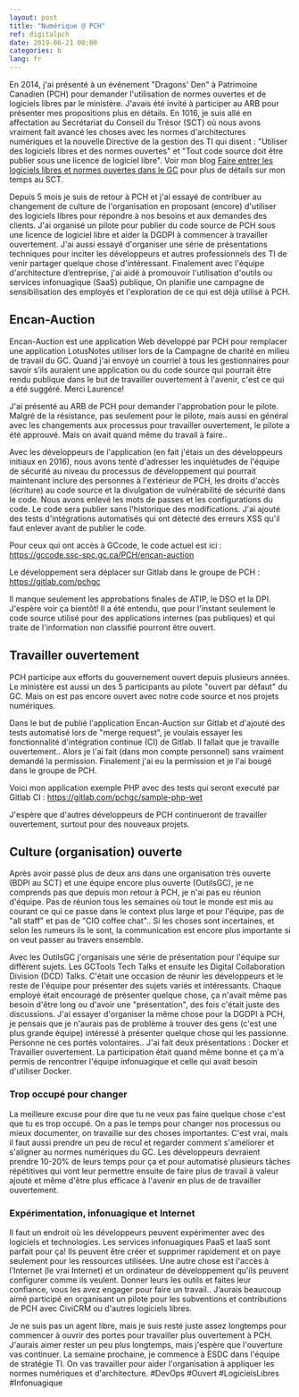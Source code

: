 ```yaml
---
layout: post
title: "Numérique @ PCH"
ref: digitalpch
date: 2019-06-21 00:00
categories: b
lang: fr
---
```


En 2014, j'ai présenté à un événement "Dragons' Den" à Patrimoine Canadien (PCH) pour demander l'utilisation de normes ouvertes et de logiciels libres par le ministère.  J'avais été invité à participer au ARB pour présenter mes propositions plus en détails.  En 1016, je suis allé en affectation au Secrétariat du Conseil du Trésor (SCT) où nous avons vraiment fait avancé les choses avec les normes d'architectures numériques et la nouvelle Directive de la gestion des TI qui disent : "Utiliser des logiciels libres et des normes ouvertes" et "Tout code source doit être publier sous une licence de logiciel libre".  Voir mon blog [Faire entrer les logiciels libres et normes ouvertes dans le GC](https://smellems.github.io/b/2019/02/07/Faire-entrer-logiciels-libres-normes-ouvertes-dans-gc.html) pour plus de détails sur mon temps au SCT.

Depuis 5 mois je suis de retour à PCH et j'ai essayé de contribuer au changement de culture de l'organisation en proposant (encore) d'utiliser des logiciels libres pour répondre à nos besoins et aux demandes des clients. J'ai organisé un pilote pour publier du code source de PCH sous une licence de logiciel libre et aider la DGDPI à commencer à travailler ouvertement. J'ai aussi essayé d'organiser une série de présentations techniques pour inciter les développeurs et autres professionnels des TI de venir partager quelque chose d'intéressant. Finalement avec l'équipe d'architecture d’entreprise, j'ai aidé à promouvoir l'utilisation d'outils ou services infonuagique (SaaS) publique, On planifie une campagne de sensibilisation des employés et l'exploration de ce qui est déjà utilisé à PCH.

## Encan-Auction

Encan-Auction est une application Web développé par PCH pour remplacer une application LotusNotes utiliser lors de la Campagne de charité en milieu de travail du GC.  Quand j'ai envoyé un courriel à tous les gestionnaires pour savoir s’ils auraient une application ou du code source qui pourrait être rendu publique dans le but de travailler ouvertement à l'avenir, c'est ce qui a été suggéré.  Merci Laurence!

J'ai présenté au ARB de PCH pour demander l'approbation pour le pilote.  Malgré de la résistance, pas seulement pour le pilote, mais aussi en général avec les changements aux processus pour travailler ouvertement, le pilote a été approuvé.  Mais on avait quand même du travail à faire..

Avec les développeurs de l'application (en fait j'étais un des développeurs initiaux en 2016), nous avons tenté d'adresser les inquiétudes de l'équipe de sécurité au niveau du processus de développement qui pourrait maintenant inclure des personnes à l'extérieur de PCH, les droits d'accès (écriture) au code source et la divulgation de vulnérabilité de sécurité dans le code.  Nous avons enlevé les mots de passes et les configurations du code. Le code sera publier sans l'historique des modifications.  J'ai ajouté des tests d'intégrations automatisés qui ont détecté des erreurs XSS qu'il faut enlever avant de publier le code.

Pour ceux qui ont accès à GCcode, le code actuel est ici : https://gccode.ssc-spc.gc.ca/PCH/encan-auction

Le développement sera déplacer sur Gitlab dans le groupe de PCH : https://gitlab.com/pchgc

Il manque seulement les approbations finales de ATIP, le DSO et la DPI.  J'espère voir ça bientôt!  Il a été entendu, que pour l'instant seulement le code source utilisé pour des applications internes (pas publiques) et qui traite de l'information non classifié pourront être ouvert.

## Travailler ouvertement

PCH participe aux efforts du gouvernement ouvert depuis plusieurs années.  Le ministère est aussi un des 5 participants au pilote "ouvert par défaut" du GC. Mais on est pas encore ouvert avec notre code source et nos projets numériques.

Dans le but de publié l'application Encan-Auction sur Gitlab et d'ajouté des tests automatisé lors de "merge request", je voulais essayer les fonctionnalité d'intégration continue (CI) de Gitlab.  Il fallait que je travaille ouvertement..  Alors je l'ai fait (dans mon compte personnel) sans vraiment demandé la permission.  Finalement j'ai eu la permission et je l'ai bougé dans le groupe de PCH.

Voici mon application exemple PHP avec des tests qui seront executé par Gitlab CI : https://gitlab.com/pchgc/sample-php-wet

J'espère que d'autres développeurs de PCH continueront de travailler ouvertement, surtout pour des nouveaux projets.

## Culture (organisation) ouverte

Après avoir passé plus de deux ans dans une organisation très ouverte (BDPI au SCT) et une équipe encore plus ouverte (OutilsGC), je ne comprends pas que depuis mon retour à PCH, je n'ai pas eu réunion d'équipe.  Pas de réunion tous les semaines où tout le monde est mis au courant ce qui ce passe dans le context plus large et pour l'équipe, pas de "all staff" et pas de "CIO coffee chat"..  Si les choses sont incertaines, et selon les rumeurs ils le sont, la communication est encore plus importante si on veut passer au travers ensemble.

Avec les OutilsGC j'organisais une série de présentation pour l'équipe sur différent sujets. Les GCTools Tech Talks et ensuite les Digital Collaboration Division (DCD) Talks. C'était une occasion de réunir les développeurs et le reste de l'équipe pour présenter des sujets variés et intéressants. Chaque employé était encouragé de présenter quelque chose, ça n'avait même pas besoin d'être long ou d'avoir une "présentation", des fois c'était juste des discussions.  J'ai essayer d'organiser la même chose pour la DGDPI à PCH, je pensais que je n'aurais pas de problème à trouver des gens (c'est une plus grande équipe) intéressé à présenter quelque chose qui les passionne.  Personne ne ces portés volontaires..  J'ai fait deux présentations : Docker et Travailler ouvertement. La participation était quand même bonne et ça m'a permis de rencontrer l'équipe infonuagique et celle qui avait besoin d'utiliser Docker.

### Trop occupé pour changer

La meilleure excuse pour dire que tu ne veux pas faire quelque chose c'est que tu es trop occupé.  On a pas le temps pour changer nos processus ou mieux documenter, on travaille sur des choses importantes.  C'est vrai, mais il faut aussi prendre un peu de recul et regarder comment s'améliorer et s'aligner au normes numériques du GC.  Les développeurs devraient prendre 10-20% de leurs temps pour ça et pour automatisé plusieurs tâches répétitives qui vont leur permettre ensuite de faire plus de travail à valeur ajouté et même d'être plus efficace à l'avenir en plus de de travailler ouvertement.

### Expérimentation, infonuagique et Internet

Il faut un endroit où les développeurs peuvent expérimenter avec des logiciels et technologies.  Les services infonuagiques PaaS et IaaS sont parfait pour ça!  Ils peuvent être créer et supprimer rapidement et on paye seulement pour les ressources utilisées.  Une autre chose est l'accès à l'Internet (le vrai Internet) et un ordinateur de développement qu'ils peuvent configurer comme ils veulent.  Donner leurs les outils et faites leur confiance, vous les avez engager pour faire un travail..  J’aurais beaucoup aimé participé en organisant un pilote pour les subventions et contributions de PCH avec CiviCRM ou d'autres logiciels libres.

Je ne suis pas un agent libre, mais je suis resté juste assez longtemps pour commencer à ouvrir des portes pour travailler plus ouvertement à PCH. J'aurais aimer rester un peu plus longtemps, mais j'espère que l'ouverture vas continuer.  La semaine prochaine, je commence à ESDC dans l'équipe de stratégie TI.  On vas travailler pour aider l'organisation à appliquer les normes numériques et d'architecture.  #DevOps #Ouvert #LogicielsLibres #Infonuagique
